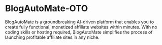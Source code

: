 # BlogAutoMate-OTO
BlogAutoMate is a groundbreaking AI-driven platform that enables you to create fully functional, monetized affiliate websites within minutes. With no coding skills or hosting required, BlogAutoMate simplifies the process of launching profitable affiliate sites in any niche.
